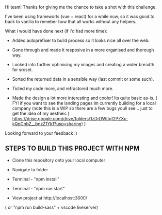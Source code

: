
Hi team!
Thanks for giving me the chance to take a shot with this challenge.

I've been using frameworls (vue + react) for a while now, so it was good to back to vanilla to remeber how that all works without any helpers.

What I would have done next (if i'd had more time):

- Added autoprefixer to build process so it looks nice all over the web.

- Gone through and made it resposive in a more organised and thorough way.

- Looked into further optimising my images and creating a wider breadth for srcset.

- Sorted the returned data in a sensible way (last commit or some such).

- Tidied my code more, and refractored much more.

- Made the design a lot more interesting and cooler! Its quite basic as-is.
  ( FYI if you want to see the landing pages im currently building for a local company (note this is a WIP so there are a few bugs youll see... just to get the idea of my aestheic ) https://drive.google.com/drive/folders/1zDrDWItqf2PZXu-kQpCnbZ__bnzZ1Yk1?usp=sharing) )


Looking forward to your feedback :)


## STEPS TO BUILD THIS PROJECT WITH NPM

- Clone this repository onto your local computer

- Navigate to folder

- Terminal - "npm install"

- Terminal - "npm run start"

- View project at http://localhost:3000/

( or "npm run build-sass" + vscode liveserver)
